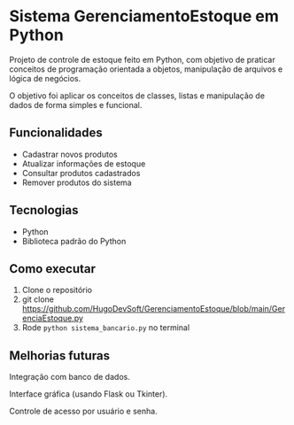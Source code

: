 # Sistema GerenciamentoEstoque em Python

Projeto de controle de estoque feito em Python, com objetivo de praticar conceitos de programação orientada a objetos, manipulação de arquivos e lógica de negócios.

O objetivo foi aplicar os conceitos de classes, listas e manipulação de dados de forma simples e funcional.

## Funcionalidades
- Cadastrar novos produtos
- Atualizar informações de estoque
- Consultar produtos cadastrados
- Remover produtos do sistema

## Tecnologias
- Python
- Biblioteca padrão do Python

## Como executar
1. Clone o repositório
2. git clone https://github.com/HugoDevSoft/GerenciamentoEstoque/blob/main/GerenciaEstoque.py
3. Rode `python sistema_bancario.py` no terminal

## Melhorias futuras
Integração com banco de dados.

Interface gráfica (usando Flask ou Tkinter).

Controle de acesso por usuário e senha.





